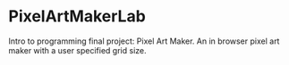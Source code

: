 # PixelArtMakerLab
Intro to programming final project: Pixel Art Maker. An in browser pixel art maker with a user specified grid size.
